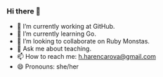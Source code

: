### Hi there 👋

<!--
**hharen/hharen** is a ✨ _special_ ✨ repository because its `README.md` (this file) appears on your GitHub profile.

Here are some ideas to get you started:
- 🤔 I’m looking for help with ...
- ⚡ Fun fact: Loves tea
-->

- 🔭 I’m currently working at GitHub. 
- 🌱 I’m currently learning Go.
- 👯 I’m looking to collaborate on Ruby Monstas.
- 💬 Ask me about teaching.
- 📫 How to reach me: h.harencarova@gmail.com
- 😄 Pronouns: she/her


